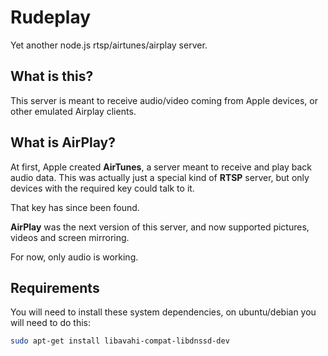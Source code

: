 # Rudeplay

Yet another node.js rtsp/airtunes/airplay server.

## What is this?

This server is meant to receive audio/video coming from Apple devices, or other emulated Airplay clients.

## What is AirPlay?

At first, Apple created **AirTunes**, a server meant to receive and play back audio data.
This was actually just a special kind of **RTSP** server, but only devices with the required key could talk to it.

That key has since been found.

**AirPlay** was the next version of this server, and now supported pictures, videos and screen mirroring.

For now, only audio is working.

## Requirements

You will need to install these system dependencies, on ubuntu/debian you will need to do this:

```bash
sudo apt-get install libavahi-compat-libdnssd-dev
```